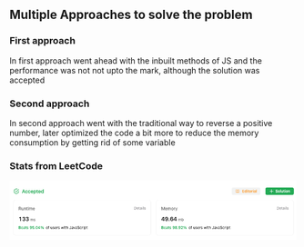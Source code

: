 ## Multiple Approaches to solve the problem

### First approach

In first approach went ahead with the inbuilt methods of JS
and the performance was not not upto the mark, although the solution was accepted

### Second approach

In second approach went with the traditional way to reverse a positive number,
later optimized the code a bit more to reduce the memory consumption
by getting rid of some variable

### Stats from LeetCode

![Alt text](image.png)
